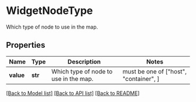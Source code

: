 # WidgetNodeType

Which type of node to use in the map.

## Properties

| Name      | Type    | Description                           | Notes                                  |
| --------- | ------- | ------------------------------------- | -------------------------------------- |
| **value** | **str** | Which type of node to use in the map. | must be one of ["host", "container", ] |

[[Back to Model list]](README.md#documentation-for-models) [[Back to API list]](README.md#documentation-for-api-endpoints) [[Back to README]](README.md)
